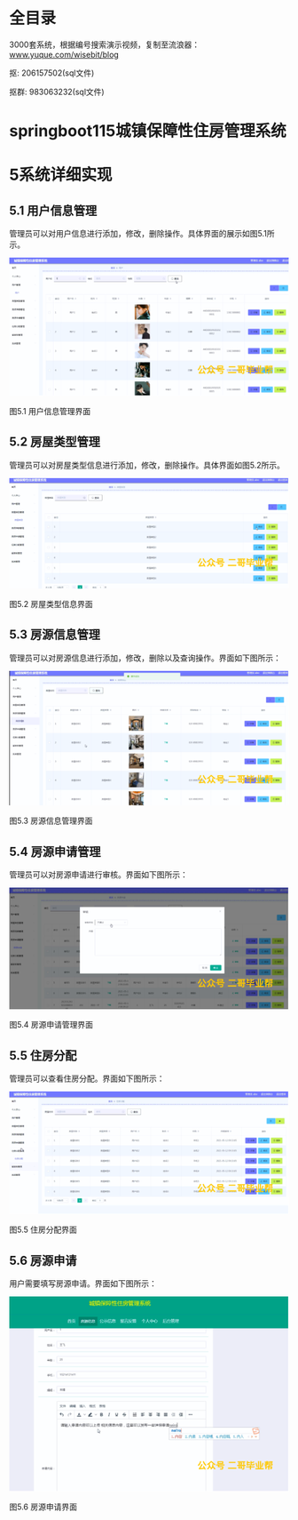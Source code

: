 # 全目录

3000套系统，根据编号搜索演示视频，复制至流浪器：www.yuque.com/wisebit/blog


<p>抠: 206157502(sql文件)</p>
<p>抠群: 983063232(sql文件)</p>


# springboot115城镇保障性住房管理系统
# 5系统详细实现
## 5.1 用户信息管理
管理员可以对用户信息进行添加，修改，删除操作。具体界面的展示如图5.1所示。

![](/md/blog.009.png)

图5.1 用户信息管理界面
## 5.2 房屋类型管理
管理员可以对房屋类型信息进行添加，修改，删除操作。具体界面如图5.2所示。

![](/md/blog.010.png)

图5.2 房屋类型信息界面
## 5.3 房源信息管理
管理员可以对房源信息进行添加，修改，删除以及查询操作。界面如下图所示：

![](/md/blog.011.png)

图5.3 房源信息管理界面
## 5.4 房源申请管理
管理员可以对房源申请进行审核。界面如下图所示：

![](/md/blog.012.png)

图5.4 房源申请管理界面

## 5.5 住房分配
管理员可以查看住房分配。界面如下图所示：

![](/md/blog.013.png)

图5.5 住房分配界面
## 5.6 房源申请
用户需要填写房源申请。界面如下图所示：

![](/md/blog.014.png)

图5.6 房源申请界面













